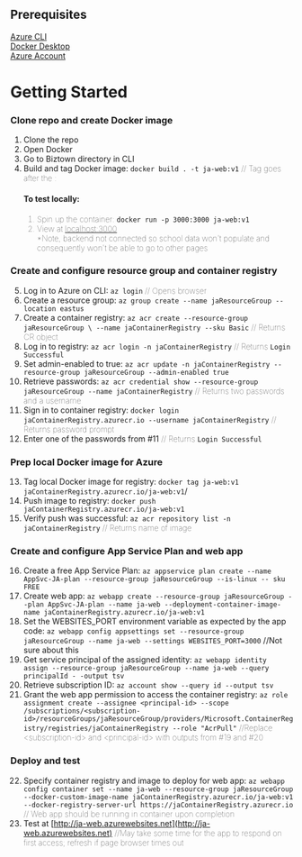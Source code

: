 ## Prerequisites

[Azure CLI](https://docs.microsoft.com/en-us/cli/azure/install-azure-cli)\
[Docker Desktop](https://www.docker.com/products/docker-desktop)\
[Azure Account](https://azure.microsoft.com/en-us/overview/)

# Getting Started

### Clone repo and create Docker image

1. Clone the repo
2. Open Docker
3. Go to Biztown directory in CLI
4. Build and tag Docker image: `docker build . -t ja-web:v1` <span style="font-weight: lighter">// Tag goes after the :<span>
   #### To test locally:
   1. Spin up the container: `docker run -p 3000:3000 ja-web:v1`
   2. View at [localhost:3000](http://localhost:3000/)  
      \*Note, backend not connected so school data won't populate and consequently won't be able to go to other pages

### Create and configure resource group and container registry

5. Log in to Azure on CLI: `az login` <span style="font-weight: lighter">// Opens browser</span>
6. Create a resource group: `az group create --name jaResourceGroup --location eastus`
7. Create a container registry: `az acr create --resource-group jaResourceGroup \ --name jaContainerRegistry --sku Basic` <span style="font-weight: lighter">// Returns CR object</span>
8. Log in to registry: `az acr login -n jaContainerRegistry` <span style="font-weight: lighter">// Returns `Login Successful`</span>
9. Set admin-enabled to true: `az acr update -n jaContainerRegistry --resource-group jaResourceGroup --admin-enabled true`
10. Retrieve passwords: `az acr credential show --resource-group jaResourceGroup --name jaContainerRegistry` <span style="font-weight: lighter">// Returns two passwords and a username</span>
11. Sign in to container registry: `docker login jaContainerRegistry.azurecr.io --username jaContainerRegistry` <span style="font-weight: lighter">// Returns password prompt</span>
12. Enter one of the passwords from \#11 <span style="font-weight: lighter">// Returns `Login Successful`</span>

### Prep local Docker image for Azure

13. Tag local Docker image for registry: `docker tag ja-web:v1 jaContainerRegistry.azurecr.io/ja-web:v1`/
14. Push image to registry: `docker push jaContainerRegistry.azurecr.io/ja-web:v1`
15. Verify push was successful: `az acr repository list -n jaContainerRegistry` <span style="font-weight: lighter">// Returns name of image</span>

### Create and configure App Service Plan and web app

16. Create a free App Service Plan: `az appservice plan create --name AppSvc-JA-plan --resource-group jaResourceGroup --is-linux -- sku FREE`
17. Create web app: `az webapp create --resource-group jaResourceGroup --plan AppSvc-JA-plan --name ja-web --deployment-container-image-name jaContainerRegistry.azurecr.io/ja-web:v1`
18. Set the WEBSITES_PORT environment variable as expected by the app code: `az webapp config appsettings set --resource-group jaResourceGroup --name ja-web --settings WEBSITES_PORT=3000` //Not sure about this
19. Get service principal of the assigned identity: `az webapp identity assign --resource-group jaResourceGroup --name ja-web --query principalId - -output tsv`
20. Retrieve subscription ID: `az account show --query id --output tsv`
21. Grant the web app permission to access the container registry: `az role assignment create --assignee <principal-id> --scope /subscriptions/<subscription-id>/resourceGroups/jaResourceGroup/providers/Microsoft.ContainerRegistry/registries/jaContainerRegistry --role "AcrPull"` <span style="font-weight: lighter">//Replace \<subscription-id\> and \<principal-id\> with outputs from \#19 and \#20</span>

### Deploy and test

22. Specify container registry and image to deploy for web app: `az webapp config container set --name ja-web --resource-group jaResourceGroup --docker-custom-image-name jaContainerRegistry.azurecr.io/ja-web:v1 --docker-registry-server-url https://jaContainerRegistry.azurecr.io` <span style="font-weight: lighter">// Web app should be running in container upon completion</span>
23. Test at [http://ja-web.azurewebsites.net](http://ja-web.azurewebsites.net) <span style="font-weight: lighter">//May take some time for the app to respond on first access; refresh if page browser times out</span>

<!-- To get Tenant-ID, run: `az account show` <span style="font-weight: lighter">// Copy returned 'homeTenantId' prop</span> -->
